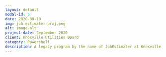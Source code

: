 ```yaml
---
layout: default
modal-id: 5
date: 2020-09-10
img: job-estimater-proj.png
alt: image-alt
project-date: September 2020
client: Knoxville Utilities Board
category: Powershell
description: A legacy program by the name of JobEstimater at Knoxville Utilities Board is a crucial component of the engineer's toolkit. This program is a multiple step install that often times will take many passes to work and function correctly. Faced with a difficult and tedious install I decided to create a powershell script packaged in a runnable BAT file to handle this beast in a single click. The script utilizes LDAP plugins with RSAT to sort users into proper groups, ACL to set security policies on files and packages, and wraps everything up in a desktop shortcut for quick access by the user.
---
```

